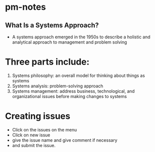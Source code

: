 # pm-notes

## What Is a Systems Approach?
* A systems approach emerged in the 1950s to describe a holistic and analytical approach to management and problem solving
# Three parts include:
1. Systems philosophy: an overall model for thinking about things as systems
2. Systems analysis: problem-solving approach
3. Systems management: address business, technological, and organizational issues before making changes to systems


# Creating issues

* Click on the issues on the menu
* Click on new issue
* give the issue name and give comment if necessary
* and submit the issue.




